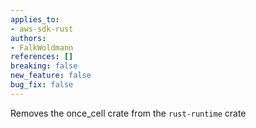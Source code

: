 ```yaml
---
applies_to:
- aws-sdk-rust
authors:
- FalkWoldmann
references: []
breaking: false
new_feature: false
bug_fix: false
---
```

Removes the once_cell crate from the `rust-runtime` crate
